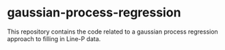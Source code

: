 # gaussian-process-regression
This repository contains the code related to a gaussian process regression approach to filling in Line-P data.
